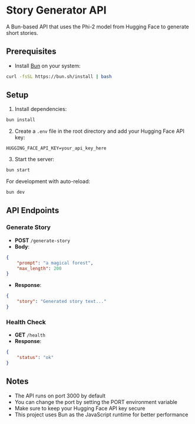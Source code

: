 # Story Generator API

A Bun-based API that uses the Phi-2 model from Hugging Face to generate short stories.

## Prerequisites

- Install [Bun](https://bun.sh/) on your system:
```bash
curl -fsSL https://bun.sh/install | bash
```

## Setup

1. Install dependencies:
```bash
bun install
```

2. Create a `.env` file in the root directory and add your Hugging Face API key:
```
HUGGING_FACE_API_KEY=your_api_key_here
```

3. Start the server:
```bash
bun start
```

For development with auto-reload:
```bash
bun dev
```

## API Endpoints

### Generate Story
- **POST** `/generate-story`
- **Body**:
```json
{
    "prompt": "a magical forest",
    "max_length": 200
}
```
- **Response**:
```json
{
    "story": "Generated story text..."
}
```

### Health Check
- **GET** `/health`
- **Response**:
```json
{
    "status": "ok"
}
```

## Notes
- The API runs on port 3000 by default
- You can change the port by setting the PORT environment variable
- Make sure to keep your Hugging Face API key secure
- This project uses Bun as the JavaScript runtime for better performance 